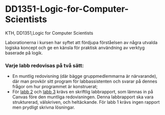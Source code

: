# DD1351-Logic-for-Computer-Scientists
KTH, DD1351,Logic for Computer Scientists 

Laborationerna i kursen har syftet att fördjupa förståelsen av några utvalda logiska koncept och ge en känsla för praktisk användning av verktyg baserade på logik.

### Varje labb redovisas på två sätt:
- En muntlig redovisning (där bägge gruppmedlemmarna är närvarande), där man provkör sitt program för labbassistenten och svarar på dennes frågor om hur programmet är konstruerat;
- För [labb 2](https://github.com/wolf019/DD1351-Logic-for-Computer-Scientists/blob/main/labb2_DD1351.pdf) och [labb 3](https://github.com/wolf019/DD1351-Logic-for-Computer-Scientists/blob/main/labb3_DD1351%20.pdf) krävs en skriftlig labbrapport, som lämnas in på Canvas före den muntliga redovisningen. Denna labbrapport ska vara strukturerad, välskriven, och heltäckande. För labb 1 krävs ingen rapport men prydligt skrivna lösningar.
